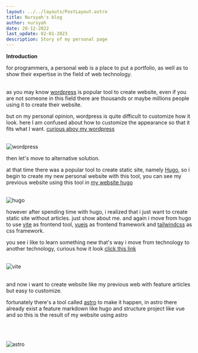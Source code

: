 ```yaml
---
layout: ../../layouts/PostLayout.astro
title: Nursyah's blog
author: nursyah
date: 28-12-2022
last_update: 02-01-2023
description: Story of my personal page
--- 
```


**Introduction**

for programmers, a personal web is a place to put a portfolio, as well as to show their expertise in the field of web technology.
<br><br>

as you may know [wordpress](https://wordpress.com/) is popular tool to create website, even if you are not someone in this field there are thousands or maybe millions people using it to create their website.

but on my personal opinion, wordpress is quite difficult to customize how it look. here I am confused about how to customize the appearance so that it fits what I want. [curious aboy my wordpress](https://nursyahx.wordpress.com/)
<br><br>

![wordpress](/myblog/wordpress.png)
<br>

then let's move to alternative solution.

at that time there was a popular tool to create static site, namely [Hugo](https://gohugo.io/), so i begin to create my new personal website with this tool, you can see my previous website using this tool in [my website hugo](https://nursyah21.github.io/archive_hugo_web/)
<br><br>

![hugo](/myblog/hugo.png)
<br>

however after spending time with hugo, i realized that i just want to create static site without articles. just show about me. and again i move from hugo to use [vite]([https://vitejs.dev/]) as frontend tool, [vuejs](https://vuejs.org/) as frontend framework and [tailwindcss](https://tailwindcss.com/) as css framework.

you see i like to learn something new that's way i move from technology to another technology, curious how it look [click this link](/archiveweb_vue/index.html)
<br><br>

![vite](/myblog/vite.png)
<br><br>

and now i want to create website like my previous web with feature articles but easy to customize.

fortunately there's a tool called [astro](https://astro.build/) to make it happen, in astro there already exist a feature markdown like hugo and structure project like vue and so this is the result of my website using astro

<br><br>

![astro](/website.png)
